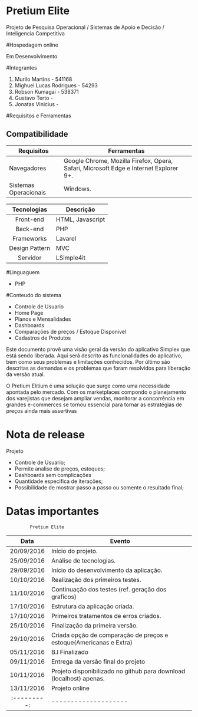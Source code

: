 # Pretium Elite

Projeto de Pesquisa Operacional / Sistemas de Apoio e Decisão / Inteligencia Competitiva


#Hospedagem online

Em Desenvolvimento

#Integrantes

1. Murilo Martins - 541168
2. Mighuel Lucas Rodrigues - 54293
3. Robson Kumagai - 538371
4. Gustavo Terto - 
5. Jonatas Vinicius - 


#Requisitos e Ferramentas 

## Compatibilidade

| Requisitos    | Ferramentas   |
|---------------|---------------|
| Navegadores   | Google Chrome, Mozilla Firefox, Opera, Safari, Microsoft Edge e Internet Explorer 9+.     |
| Sistemas Operacionais     | Windows.    |

| Tecnologias   | Descrição |
|:-------------:|-----------|
| Front-end | HTML, Javascript |
| Back-end  | PHP  |
| Frameworks    | Lavarel     |
| Design Pattern    | MVC   |
| Servidor  | LSimple4it |

#Linguaguem

- PHP

#Conteudo do sistema

- Controle de Usuario
- Home Page
- Planos e Mensalidades
- Dashboards
- Comparações de preços / Estoque Disponivel
- Cadastros de Produtos


Este documento provê uma visão geral da versão do aplicativo Simplex que está sendo liberada. Aqui será descrito as funcionalidades do aplicativo, bem como seus problemas e limitações conhecidos. Por último são descritas as demandas e os problemas que foram resolvidos para liberação da versão atual.

O Pretium Elitium é uma solução que surge como uma necessidade apontada pelo mercado. Com os marketplaces compondo o planejamento dos varejistas que desejam ampliar vendas, monitorar a concorrência em grandes e-commerces se tornou essencial para tornar as estratégias de preços ainda mais assertivas



# Nota de release

Projeto

- Controle de Usuario;
- Permite analise de preços, estoques;
- Dashboards sem complicações
- Quantidade especifica de iterações;
- Possibilidade de mostrar passo a passo ou somente o resultado final;


# Datas importantes

             Pretium Elite

| Data          |  Evento            |
|:-------------:|--------------------|
|20/09/2016	|Início do projeto.|
|25/09/2016	|Análise de tecnologias.|
|29/09/2016	|Início do desenvolvimento da aplicação.|
|10/10/2016	|Realização dos primeiros testes.|
|11/10/2016	|Continuação dos testes (ref. geração dos graficos)|
|17/10/2016	|Estrutura da aplicação criada.|
|17/10/2016	|Primeiros tratamentos de erros criados.|
|25/10/2016	|Finalização da primeira versão.|
|29/10/2016	|Criada opção de comparação de preços e estoque(Americanas e Extra)|
|05/11/2016	|B.I Finalizado|
|09/11/2016	|Entrega da versão final do projeto|
|10/11/2016	|Projeto disponibilizado no github para download (localhost) apenas.|
|13/11/2016	|Projeto online|
|:---------:|--------------------|



